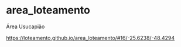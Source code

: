 # area_loteamento
Área Usucapião

https://loteamento.github.io/area_loteamento/#16/-25.6238/-48.4294
